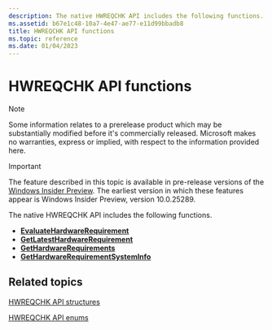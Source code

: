 ```yaml
---
description: The native HWREQCHK API includes the following functions.
ms.assetid: b67e1c48-10a7-4e47-ae77-e11d99bbadb8
title: HWREQCHK API functions
ms.topic: reference
ms.date: 01/04/2023
---
```


# HWREQCHK API functions

> [!NOTE]
> Some information relates to a prerelease product which may be substantially modified before it's commercially released. Microsoft makes no warranties, express or implied, with respect to the information provided here.

> [!IMPORTANT]
> The feature described in this topic is available in pre-release versions of the [Windows Insider Preview](https://www.microsoft.com/software-download/windowsinsiderpreviewSDK). The earliest version in which these features appear is Windows Insider Preview, version 10.0.25289.

The native HWREQCHK API includes the following functions.

- [**EvaluateHardwareRequirement**](/windows/win32/api/hwreqchkapi/nf-hwreqchkapi-evaluatehardwarerequirement)
- [**GetLatestHardwareRequirement**](/windows/win32/api/hwreqchkapi/nf-hwreqchkapi-getlatesthardwarerequirement)
- [**GetHardwareRequirements**](/windows/win32/api/hwreqchkapi/nf-hwreqchkapi-gethardwarerequirements)
- [**GetHardwareRequirementSystemInfo**](/windows/win32/api/hwreqchkapi/nf-hwreqchkapi-gethardwarerequirementsysteminfo)

## Related topics

[HWREQCHK API structures](hwreqchk-api-structures.md)

[HWREQCHK API enums](hwreqchk-api-enums.md)
